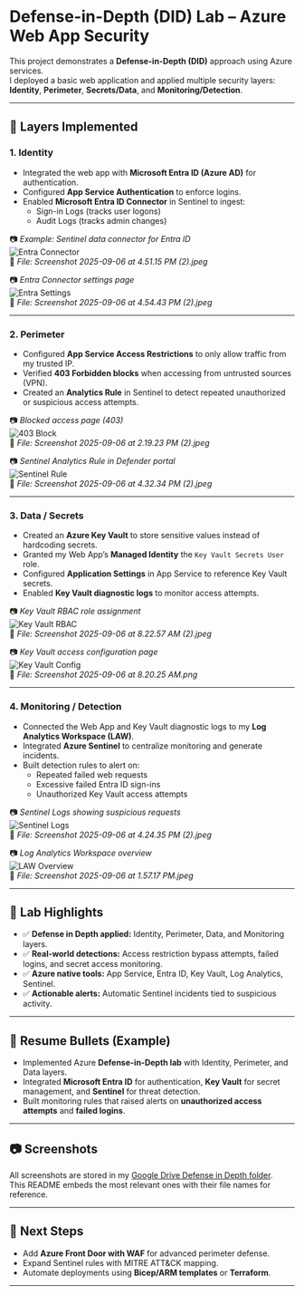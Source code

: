 # Defense-in-Depth (DID) Lab – Azure Web App Security

This project demonstrates a **Defense-in-Depth (DID)** approach using Azure services.  
I deployed a basic web application and applied multiple security layers: **Identity**, **Perimeter**, **Secrets/Data**, and **Monitoring/Detection**.

---


## 🔹 Layers Implemented

### 1. Identity
- Integrated the web app with **Microsoft Entra ID (Azure AD)** for authentication.  
- Configured **App Service Authentication** to enforce logins.  
- Enabled **Microsoft Entra ID Connector** in Sentinel to ingest:
  - Sign-in Logs (tracks user logons)  
  - Audit Logs (tracks admin changes)

📷 *Example: Sentinel data connector for Entra ID*  
![Entra Connector](<https://drive.google.com/file/d/1LYhzJODA6M4YVa1cOTkby-MviJP5InHo/view?usp=sharing>)  
📸 *File: Screenshot 2025-09-06 at 4.51.15 PM (2).jpeg*

📷 *Entra Connector settings page*  
![Entra Settings](<https://drive.google.com/file/d/1i8CWkXDgb03-saVQFCivVxhH0Rdqji4u/view?usp=sharing>)  
📸 *File: Screenshot 2025-09-06 at 4.54.43 PM (2).jpeg*

---

### 2. Perimeter
- Configured **App Service Access Restrictions** to only allow traffic from my trusted IP.  
- Verified **403 Forbidden blocks** when accessing from untrusted sources (VPN).  
- Created an **Analytics Rule** in Sentinel to detect repeated unauthorized or suspicious access attempts.

📷 *Blocked access page (403)*  
![403 Block](<link-to-403-block-screenshot>)  
📸 *File: Screenshot 2025-09-06 at 2.19.23 PM (2).jpeg*

📷 *Sentinel Analytics Rule in Defender portal*  
![Sentinel Rule](<link-to-sentinel-rule-screenshot>)  
📸 *File: Screenshot 2025-09-06 at 4.32.34 PM (2).jpeg*

---

### 3. Data / Secrets
- Created an **Azure Key Vault** to store sensitive values instead of hardcoding secrets.  
- Granted my Web App’s **Managed Identity** the `Key Vault Secrets User` role.  
- Configured **Application Settings** in App Service to reference Key Vault secrets.  
- Enabled **Key Vault diagnostic logs** to monitor access attempts.

📷 *Key Vault RBAC role assignment*  
![Key Vault RBAC](<link-to-keyvault-rbac-screenshot>)  
📸 *File: Screenshot 2025-09-06 at 8.22.57 AM (2).jpeg*

📷 *Key Vault access configuration page*  
![Key Vault Config](<link-to-keyvault-access-config-screenshot>)  
📸 *File: Screenshot 2025-09-06 at 8.20.25 AM.png*

---

### 4. Monitoring / Detection
- Connected the Web App and Key Vault diagnostic logs to my **Log Analytics Workspace (LAW)**.  
- Integrated **Azure Sentinel** to centralize monitoring and generate incidents.  
- Built detection rules to alert on:
  - Repeated failed web requests  
  - Excessive failed Entra ID sign-ins  
  - Unauthorized Key Vault access attempts  

📷 *Sentinel Logs showing suspicious requests*  
![Sentinel Logs](<link-to-sentinel-logs-screenshot>)  
📸 *File: Screenshot 2025-09-06 at 4.24.35 PM (2).jpeg*

📷 *Log Analytics Workspace overview*  
![LAW Overview](<link-to-law-overview-screenshot>)  
📸 *File: Screenshot 2025-09-06 at 1.57.17 PM.jpeg*

---

## 🔹 Lab Highlights
- ✅ **Defense in Depth applied:** Identity, Perimeter, Data, and Monitoring layers.  
- ✅ **Real-world detections:** Access restriction bypass attempts, failed logins, and secret access monitoring.  
- ✅ **Azure native tools:** App Service, Entra ID, Key Vault, Log Analytics, Sentinel.  
- ✅ **Actionable alerts:** Automatic Sentinel incidents tied to suspicious activity.  

---

## 🔹 Resume Bullets (Example)
- Implemented Azure **Defense-in-Depth lab** with Identity, Perimeter, and Data layers.  
- Integrated **Microsoft Entra ID** for authentication, **Key Vault** for secret management, and **Sentinel** for threat detection.  
- Built monitoring rules that raised alerts on **unauthorized access attempts** and **failed logins**.  

---

## 📷 Screenshots
All screenshots are stored in my [Google Drive Defense in Depth folder](<link-to-your-google-drive-folder>).  
This README embeds the most relevant ones with their file names for reference.

---

## 🔹 Next Steps
- Add **Azure Front Door with WAF** for advanced perimeter defense.  
- Expand Sentinel rules with MITRE ATT&CK mapping.  
- Automate deployments using **Bicep/ARM templates** or **Terraform**.

---

